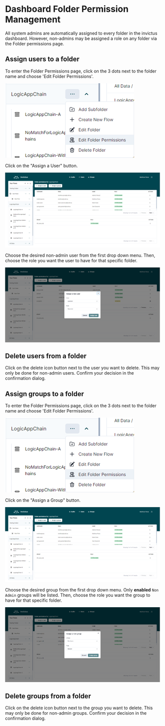 # Dashboard Folder Permission Management

All system admins are automatically assigned to every folder in the invictus dashboard. However, non-admins may be assigned a role on any folder via the Folder permissions page. 

## Assign users to a folder

To enter the Folder Permissions page, click on the 3 dots next to the folder name and choose 'Edit Folder Permissions'.

![folder1](../images/v2_folderpermissions1.png)

Click on the "Assign a User" button.

![folder1](../images/v2_folderpermissions2.png)


Choose the desired non-admin user from the first drop down menu. Then, choose the role you want the user to have for that specific folder.

![folder1](../images/v2_folderpermissions3.png)


## Delete users from a folder

Click on the delete icon button next to the user you want to delete. This may only be done for non-admin users. Confirm your decision in the confirmation dialog.

## Assign groups to a folder

To enter the Folder Permissions page, click on the 3 dots next to the folder name and choose 'Edit Folder Permissions'.

![folder1](../images/v2_folderpermissions1.png)

Click on the "Assign a Group" button.

![folder1](../images/v2_folderpermissions2.png)

Choose the desired group from the first drop down menu. Only **enabled** `Non Admin` groups will be listed. Then, choose the role you want the group to have for that specific folder.

![folder1](../images/v2_folderpermissions4.png)

## Delete groups from a folder

Click on the delete icon button next to the group you want to delete. This may only be done for non-admin groups. Confirm your decision in the confirmation dialog.
